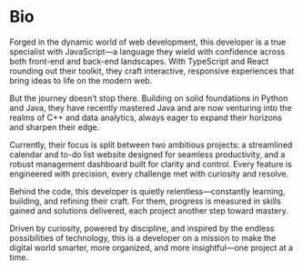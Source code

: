<h1>Bio</h1>
Forged in the dynamic world of web development, this developer is a true specialist with JavaScript—a language they wield with confidence across both front-end and back-end landscapes. With TypeScript and React rounding out their toolkit, they craft interactive, responsive experiences that bring ideas to life on the modern web.

But the journey doesn’t stop there. Building on solid foundations in Python and Java, they have recently mastered Java and are now venturing into the realms of C++ and data analytics, always eager to expand their horizons and sharpen their edge.

Currently, their focus is split between two ambitious projects: a streamlined calendar and to-do list website designed for seamless productivity, and a robust management dashboard built for clarity and control. Every feature is engineered with precision, every challenge met with curiosity and resolve.

Behind the code, this developer is quietly relentless—constantly learning, building, and refining their craft. For them, progress is measured in skills gained and solutions delivered, each project another step toward mastery.

Driven by curiosity, powered by discipline, and inspired by the endless possibilities of technology, this is a developer on a mission to make the digital world smarter, more organized, and more insightful—one project at a time.
